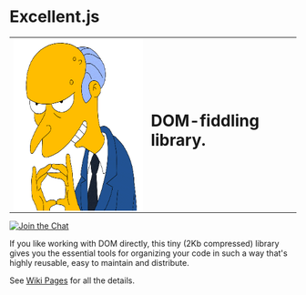 # Excellent.js

<table cellspacing="0" cellpadding="0">
  <tr>
    <td>
      <img align="left" width="299" height="302" src="./.github/images/burns.gif">
    </td>
    <td>
      <h1>DOM-fiddling library.</h1>
   </td>
  </tr>
</table>
  
[![Join the Chat](https://img.shields.io/gitter/room/vitaly-t/excellent.svg)](https://gitter.im/vitaly-t/excellent?utm_source=badge&utm_medium=badge&utm_campaign=pr-badge&utm_content=badge)

If you like working with DOM directly, this tiny (2Kb compressed) library gives you the essential
tools for organizing your code in such a way that's highly reusable, easy to maintain and distribute.

See [Wiki Pages] for all the details.

[Wiki Pages]:https://github.com/vitaly-t/excellent/wiki
